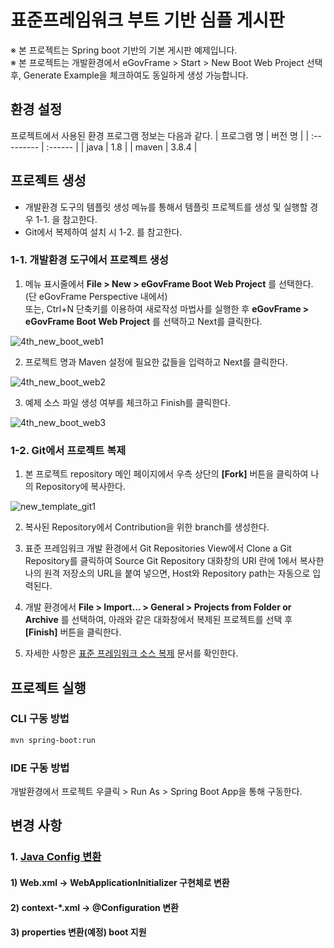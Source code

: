 # 표준프레임워크 부트 기반 심플 게시판

※ 본 프로젝트는 Spring boot 기반의 기본 게시판 예제입니다.  
※ 본 프로젝트는 개발환경에서 eGovFrame > Start > New Boot Web Project 선택 후, Generate Example을 체크하여도 동일하게 생성 가능합니다.

## 환경 설정

프로젝트에서 사용된 환경 프로그램 정보는 다음과 같다.
| 프로그램 명 | 버전 명 |
| :--------- | :------ |
| java | 1.8 |
| maven | 3.8.4 |

## 프로젝트 생성

- 개발환경 도구의 템플릿 생성 메뉴를 통해서 템플릿 프로젝트를 생성 및 실행할 경우 1-1. 을 참고한다.
- Git에서 복제하여 설치 시 1-2. 를 참고한다.

### 1-1. 개발환경 도구에서 프로젝트 생성

1. 메뉴 표시줄에서 **File > New > eGovFrame Boot Web Project** 를 선택한다. (단 eGovFrame Perspective 내에서)  
   또는, Ctrl+N 단축키를 이용하여 새로작성 마법사를 실행한 후 **eGovFrame > eGovFrame Boot Web Project** 를 선택하고 Next를 클릭한다.

![4th_new_boot_web1](https://user-images.githubusercontent.com/30619379/228182182-0039fd92-00f4-4bfc-b43f-f8b39e6b75f1.jpg)

2. 프로젝트 명과 Maven 설정에 필요한 값들을 입력하고 Next를 클릭한다.

![4th_new_boot_web2](https://user-images.githubusercontent.com/30619379/228182258-e0d3f59a-d524-4a97-b639-75578cd5ff97.jpg)

3. 예제 소스 파일 생성 여부를 체크하고 Finish를 클릭한다.

![4th_new_boot_web3](https://user-images.githubusercontent.com/30619379/228182289-b650d84b-e298-48f1-a47f-b3da1daa970d.jpg)

### 1-2. Git에서 프로젝트 복제

1. 본 프로젝트 repository 메인 페이지에서 우측 상단의 **[Fork]** 버튼을 클릭하여 나의 Repository에 복사한다.

![new_template_git1](https://user-images.githubusercontent.com/30619379/228111390-574e38e2-c1e4-49d2-9187-9060f9b4ce1c.jpg)

2. 복사된 Repository에서 Contribution을 위한 branch를 생성한다.

3. 표준 프레임워크 개발 환경에서 Git Repositories View에서 Clone a Git Repository를 클릭하여
   Source Git Repository 대화창의 URI 란에 1에서 복사한 나의 원격 저장소의 URL을 붙여 넣으면,
   Host와 Repository path는 자동으로 입력된다.

4. 개발 환경에서 **File > Import... > General > Projects from Folder or Archive** 를 선택하여,
   아래와 같은 대화창에서 복제된 프로젝트를 선택 후 **[Finish]** 버튼을 클릭한다.

5. 자세한 사항은 [표준 프레임워크 소스 복제](https://github.com/yongfire38/egovframe-template-simple-react/wiki/%ED%91%9C%EC%A4%80-%ED%94%84%EB%A0%88%EC%9E%84%EC%9B%8C%ED%81%AC-%EC%86%8C%EC%8A%A4-%EB%B3%B5%EC%A0%9C) 문서를 확인한다.

## 프로젝트 실행

### CLI 구동 방법

```bash
mvn spring-boot:run
```

### IDE 구동 방법

개발환경에서 프로젝트 우클릭 > Run As > Spring Boot App을 통해 구동한다.

## 변경 사항

### 1. [Java Config 변환](./Docs/java-config-convert.md)

#### 1) Web.xml -> WebApplicationInitializer 구현체로 변환

#### 2) context-\*.xml -> @Configuration 변환

#### 3) properties 변환(예정) boot 지원
